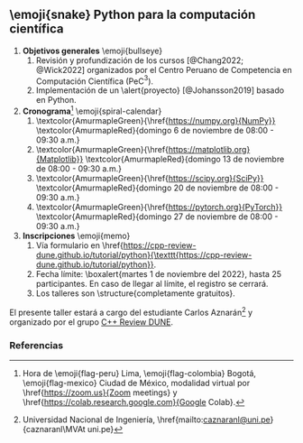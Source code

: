 ## \emoji{snake} Python para la computación científica

1. **Objetivos generales** \emoji{bullseye}
   1. Revisión y profundización de los cursos [@Chang2022; @Wick2022]
   organizados por el Centro Peruano de Competencia en Computación
   Científica (PeC$^3$).
   2. Implementación de un \alert{proyecto} [@Johansson2019] basado
   en Python.
2. **Cronograma**[^1] \emoji{spiral-calendar}
   1. \textcolor{AmurmapleGreen}{\href{https://numpy.org}{NumPy}}
   \textcolor{AmurmapleRed}{domingo 6 de noviembre de 08:00 - 09:30 a.m.}
   2. \textcolor{AmurmapleGreen}{\href{https://matplotlib.org}{Matplotlib}}
   \textcolor{AmurmapleRed}{domingo 13 de noviembre de 08:00 - 09:30 a.m.}
   3. \textcolor{AmurmapleGreen}{\href{https://scipy.org}{SciPy}}
   \textcolor{AmurmapleRed}{domingo 20 de noviembre de 08:00 - 09:30 a.m.}
   4. \textcolor{AmurmapleGreen}{\href{https://pytorch.org}{PyTorch}}
   \textcolor{AmurmapleRed}{domingo 27 de noviembre de 08:00 - 09:30 a.m.}
3. **Inscripciones** \emoji{memo}
   1. Vía formulario en
   \href{https://cpp-review-dune.github.io/tutorial/python}{\texttt{https://cpp-review-dune.github.io/tutorial/python}}.
   1. Fecha límite: \boxalert{martes 1 de noviembre del 2022}, hasta 25 participantes. En caso de llegar al límite, el registro se cerrará.
   2. Los talleres son \structure{completamente gratuitos}.

El presente taller estará a cargo del estudiante Carlos Aznarán[^2] y
organizado por el grupo
[C++ Review DUNE](https://github.com/cpp-review-dune).

### Referencias

[^1]: Hora de \emoji{flag-peru} Lima, \emoji{flag-colombia} Bogotá, \emoji{flag-mexico} Ciudad de México, modalidad virtual por \href{https://zoom.us}{Zoom meetings} y \href{https://colab.research.google.com}{Google Colab}.
[^2]: Universidad Nacional de Ingeniería,
\href{mailto:caznaranl@uni.pe}{caznaranl\MVAt uni.pe}

<!--
Actividades:

- Invitación al grupo de telegram en la primera sesión.
- Mostrar ejemplos de los métodos disponibles, tipos de datos
- Manejo de clases, excepciones, archivos.
- Probar otros software como dea.II, Dolfinx o Dune en python para la resolución de ecuaciones.
- https://pythontutor.com
Temas:

1. Fundamentos de la computadora
2. Estudio de la programación orientada a objetos [https://docs.python.org/es/3/tutorial/classes.html](https://docs.python.org/es/3/tutorial/classes.html)
3. Manejo de errores y excepciones [https://docs.python.org/es/3/tutorial/errors.html](https://docs.python.org/es/3/tutorial/errors.html)
4. Manipulación de archivos [https://docs.python.org/es/3/tutorial/inputoutput.html](https://docs.python.org/es/3/tutorial/inputoutput.html)
5. Tipos de datos en Python

Reuniones:
- Hacer host a otra persona distinta de la que comparte.
- Enable waiting room, habilitar sonido.
- Tener un link de meet
- No se ofrece un certificado o constancia porque se trata de un grupo de estudio.
- Asistencia libre, clases grabadas si se permite.

Formulario:
- Nombre
- Correo
- Especialidad
- Institución

Post formulario: 

1. Herramientas opcionales para mejorar la interacción
2. Canal de Telegram Repaso de Python Pec3.
3. GitHub Discussions. (se requiere una cuenta de GitHub)
4. Google Colab (no se requiere la instalación)
5. GitHub classroom (para los ejercicios de práctica)
6. logo
7. Pedir confirmación de recepción de link
-->